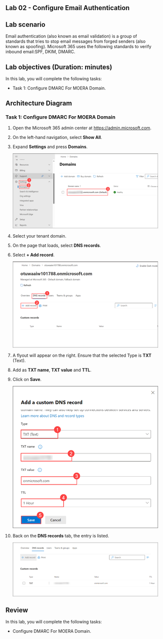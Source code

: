 ## Lab 02 - Configure Email Authentication

## Lab scenario

Email authentication (also known as email validation) is a group of standards that tries to stop email messages from forged senders (also known as spoofing). Microsoft 365 uses the following standards to verify inbound email:SPF, DKIM, DMARC.

## Lab objectives (Duration: minutes)


In this lab, you will complete the following tasks:
- Task 1: Configure DMARC For MOERA Domain.

## Architecture Diagram

### Task 1: Configure DMARC For MOERA Domain

1. Open the Microsoft 365 admin center at https://admin.microsoft.com.

1. On the left-hand navigation, select **Show All**.

1. Expand **Settings** and press **Domains**.

   ![Picture 1](../Media/image_14.png)

1. Select your tenant domain.

1. On the page that loads, select **DNS records**.

1. Select **+ Add record**.

   ![Picture 1](../Media/image_15.png)

1. A flyout will appear on the right. Ensure that the selected Type is **TXT** (Text).

1. Add as **TXT name**, **TXT value** and **TTL**. 

1. Click on **Save**.

   ![Picture 1](../Media/image_16.png)

1. Back on the **DNS records** tab, the entry is listed.

   ![Picture 1](../Media/image_17.png)

## Review
In this lab, you will complete the following tasks:
- Configure DMARC For MOERA Domain.

